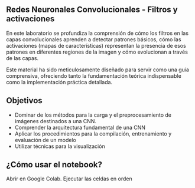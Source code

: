 ## Redes Neuronales Convolucionales - Filtros y activaciones
En este laboratorio se profundiza la comprensión de cómo los filtros en las capas convolucionales aprenden a detectar patrones básicos, cómo las activaciones (mapas de características) representan la presencia de esos patrones en diferentes regiones de la imagen y cómo evolucionan a través de las capas.

Este material ha sido meticulosamente diseñado para servir como una guía comprensiva, ofreciendo tanto la fundamentación teórica indispensable como la implementación práctica detallada.
 
## Objetivos
 - Dominar de los métodos para la carga y el preprocesamiento de imágenes destinados a una CNN.
 - Comprender la arquitectura fundamental de una CNN
 - Aplicar los procedimientos para la compilación, entrenamiento y evaluación de un modelo 
 - Utilizar técnicas para la visualización

   
## ¿Cómo usar el notebook?
Abrir en Google Colab.
Ejecutar las celdas en orden





